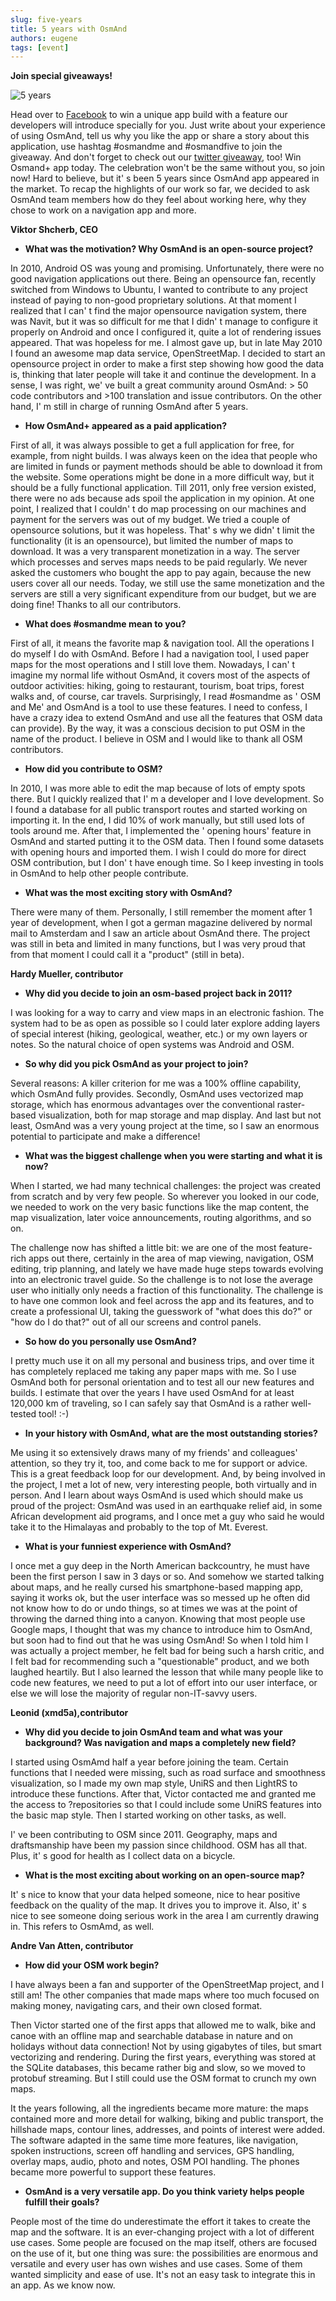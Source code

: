 ```yaml
---
slug: five-years
title: 5 years with OsmAnd
authors: eugene
tags: [event]
---
```


<b>Join special giveaways!</b> 

![5 years](./5years_blog.png)

<!--truncate-->

Head over to <a href="https://www.facebook.com/osmandapp?ref=aymt_homepage_panel">Facebook</a> to win a unique app build with a feature our developers will introduce specially for you. Just write about your experience of using OsmAnd, tell us why you like the app or share a story about this application, use hashtag #osmandme and #osmandfive to join the giveaway. And don't forget to check out our <a href="https://twitter.com/osmandapp">twitter giveaway</a>, too! Win Osmand+ app today. The celebration won&#39;t be the same without you, so join now!
Hard to believe, but it&#39; s been 5 years since OsmAnd app appeared in the market. To recap the highlights of our work so far, we decided to ask OsmAnd team members how do they feel about working here, why they chose to work on a navigation app and more.

**Viktor Shcherb, CEO**

- <b>What was the motivation? Why OsmAnd is an open-source project?</b>

In 2010, Android OS was young and promising. Unfortunately, there were no good navigation applications out there. Being an opensource fan, recently switched from Windows to Ubuntu, I wanted to contribute to any project instead of paying to non-good proprietary solutions. At that moment I realized that I can&#39; t find the major opensource navigation system, there was Navit, but it was so difficult for me that I didn&#39; t manage to configure it properly on Android and once I configured it, quite a lot of rendering issues appeared. That was hopeless for me. I almost gave up, but in late May 2010 I found an awesome map data service, OpenStreetMap. I decided to start an opensource project in order to make a first step showing how good the data is, thinking that later people will take it and continue the development. In a sense, I was right, we&#39; ve built a great community around OsmAnd: > 50 code contributors and >100 translation and issue contributors. On the other hand, I&#39; m still in charge of running OsmAnd after 5 years.

- <b>How OsmAnd+ appeared as a paid application?</b>

First of all, it was always possible to get a full application for free, for example, from night builds. I was always keen on the idea that people who are limited in funds or payment methods should be able to download it from the website. Some operations might be done in a more difficult way, but it should be a fully functional application. Till 2011, only free version existed, there were no ads because ads spoil the application in my opinion. At one point, I realized that I couldn&#39; t do map processing on our machines and payment for the servers was out of my budget. We tried a couple of opensource solutions, but it was hopeless. That&#39; s why we didn&#39; t limit the functionality (it is an opensource), but limited the number of maps to download. It was a very transparent monetization in a way. The server which processes and serves maps needs to be paid regularly. We never asked the customers who bought the app  to pay again, because the new users cover all our needs. Today, we still use the same monetization and the servers are still a very significant expenditure from our budget, but we are doing fine! Thanks to all our contributors.


- <b>What does #osmandme mean to you?</b>

First of all, it means the favorite map &amp; navigation tool. All the operations I do myself I do with OsmAnd. Before I had a navigation tool, I used paper maps for the most operations and I still love them. Nowadays, I can&#39; t imagine my normal life without OsmAnd, it covers most of the aspects of outdoor activities: hiking, going to restaurant, tourism, boat trips, forest walks and, of course, car travels. Surprisingly, I read #osmandme as &#39; OSM and Me&#39;  and OsmAnd is a tool to use these features. I need to confess, I have a crazy idea to extend OsmAnd and use all the features that OSM data can provide). By the way, it was a conscious decision to put OSM in the name of the product. I believe in OSM and I would like to thank all OSM contributors.

- <b>How did you contribute to OSM?</b>

In 2010, I was more able to edit the map because of lots of empty spots there. But I quickly realized that I&#39; m a developer and I love development. So I found a database for all public transport routes and started working on importing it. In the end, I did 10% of work manually, but still used lots of tools around me. After that, I implemented the &#39; opening hours&#39;  feature in OsmAnd and started putting it to the OSM data. Then I found some datasets with opening hours and imported them. I wish I could do more for direct OSM contribution, but I don&#39; t have enough time. So I keep investing in tools in OsmAnd to help other people contribute.

- <b>What was the most exciting story with OsmAnd?</b>

There were many of them. Personally, I still remember the moment after 1 year of development, when I got a german magazine delivered by normal mail to Amsterdam and I saw an article about OsmAnd there. The project was still in beta and limited in many functions, but I was very proud that from that moment I could call it a "product" (still in beta).

**Hardy Mueller, contributor**

- <b>Why did you decide to join an osm-based project back in 2011?</b>

I was looking for a way to carry and view maps in an electronic fashion. The system had to be as open as possible so I could later explore adding layers of special interest (hiking, geological, weather, etc.) or my own layers or notes. So the natural choice of open systems was Android and OSM.

- <b>So why did you pick OsmAnd as your project to join?</b>

Several reasons: A killer criterion for me was a 100% offline capability, which OsmAnd fully provides. Secondly, OsmAnd uses vectorized map storage, which has enormous advantages over the conventional raster-based visualization, both for map storage and map display. And last but not least, OsmAnd was a very young project at the time, so I saw an enormous potential to participate and make a difference!

- <b>What was the biggest challenge when you were starting and what it is now?</b>

When I started, we had many technical challenges: the project was created from scratch and by very few people. So wherever you looked in our code, we needed to work on the very basic functions like the map content, the map visualization, later voice announcements, routing algorithms, and so on.

The challenge now has shifted a little bit: we are one of the most feature-rich apps out there, certainly in the area of map viewing, navigation, OSM editing, trip planning, and lately we have made huge steps towards evolving into an electronic travel guide. So the challenge is to not lose the average user who initially only needs a fraction of this functionality. The challenge is to have one common look and feel across the app and its features, and to create a professional UI, taking the guesswork of "what does this do?" or "how do I do that?" out of all our screens and control panels.

- <b>So how do you personally use OsmAnd?</b>

I pretty much use it on all my personal and business trips, and over time it has completely replaced me taking any paper maps with me. So I use OsmAnd both for personal orientation and to test all our new features and builds. I estimate that over the years I have used OsmAnd for at least 120,000 km of traveling, so I can safely say that OsmAnd is a rather well-tested tool! :-)

- <b>In your history with OsmAnd, what are the most outstanding stories?</b>

Me using it so extensively draws many of my friends&#39;  and colleagues&#39;  attention, so they try it, too, and come back to me for support or advice. This is a great feedback loop for our development. And, by being involved in the project, I met a lot of new, very interesting people, both virtually and in person. And I learn about ways OsmAnd is used which should make us proud of the project: OsmAnd was used in an earthquake relief aid, in some African development aid programs, and I once met a guy who said he would take it to the Himalayas and probably to the top of Mt. Everest.

- <b>What is your funniest experience with OsmAnd?</b>

I once met a guy deep in the North American backcountry, he must have been the first person I saw in 3 days or so. And somehow we started talking about maps, and he really cursed his smartphone-based mapping app, saying it works ok, but the user interface was so messed up he often did not know how to do or undo things, so at times we was at the point of throwing the darned thing into a canyon. Knowing that most people use Google maps, I thought that was my chance to introduce him to OsmAnd, but soon had to find out that he was using OsmAnd! So when I told him I was actually a project member, he felt bad for being such a harsh critic, and I felt bad for recommending such a "questionable" product, and we both laughed heartily. But I also learned the lesson that while many people like to code new features, we need to put a lot of effort into our user interface, or else we will lose the majority of regular non-IT-savvy users.

**Leonid (xmd5a),contributor**

- <b>Why did you decide to join OsmAnd team and what was your background? Was navigation and maps a completely new field?</b>

I started using OsmAmd half a year before joining the team. Certain functions that I needed were missing, such as road surface and smoothness visualization, so I made my own map style, UniRS and then LightRS to introduce these functions. After that, Victor contacted me and granted me the access to ?repositories so that I could include some UniRS features into the basic map style. Then I started working on other tasks, as well.

I&#39; ve been contributing to OSM since 2011. Geography, maps and draftsmanship have been my passion since childhood. OSM has all that. Plus, it&#39; s good for health as I collect data on a bicycle.

 
- <b>What is the most exciting about working on an open-source map?</b>

It&#39; s nice to know that your data helped someone, nice to hear positive feedback on the quality of the map. It drives you to improve it. Also, it&#39; s nice to see someone doing serious work in the area I am currently drawing in. This refers to OsmAmd, as well.

**Andre Van Atten, contributor**

- <b>How did your OSM work begin?</b>

I have always  been a fan and supporter of the OpenStreetMap project, and I still am! The other companies that made maps where too much focused on making money, navigating cars, and their own closed format.

Then Victor started one of the first apps that allowed me to walk, bike and canoe with an offline map and searchable database in nature and on holidays without data connection! Not by using gigabytes of tiles, but smart vectorizing and rendering. During the first years, everything was stored at the SQLite databases, this became rather big and slow, so we moved to protobuf streaming. But I still could use the OSM format to crunch my own maps.

It the years following, all the ingredients became more mature: the maps contained more and more detail for walking, biking and public transport, the hillshade maps, contour lines, addresses, and points of interest were added.
The software adapted in the same time more features, like navigation, spoken instructions, screen off handling and services, GPS handling, overlay maps, audio, photo and notes, OSM POI handling.
The phones became more powerful to support these features.

- <b>OsmAnd is a very versatile app. Do you think variety helps people fulfill their goals?</b>

People most of the time do underestimate the effort it takes to create the map and the software. It is an ever-changing project with a lot of different use cases. Some people are focused on the map itself, others are focused on the use of it, but one thing was sure: the possibilities are enormous and versatile and every user has own wishes and use cases. Some of them wanted simplicity and ease of use. It's not an easy task to integrate this in an app. As we know now.
